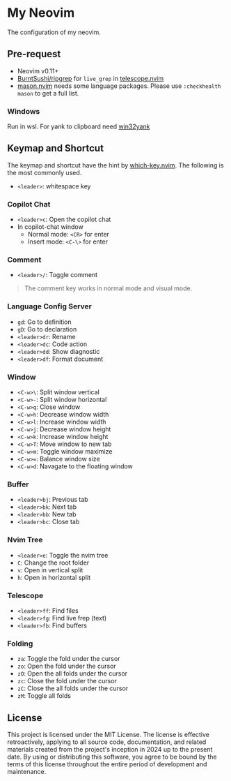 # My Neovim

The configuration of my neovim.

## Pre-request

- Neovim v0.11+
- [BurntSushi/ripgrep](https://github.com/BurntSushi/ripgrep) for `live_grep` in [telescope.nvim](https://github.com/nvim-telescope/telescope.nvim)
- [mason.nvim](https://github.com/mason-org/mason.nvim) needs some language packages. Please use `:checkhealth mason` to get a full list.

### Windows

Run in wsl. For yank to clipboard need [win32yank](https://github.com/equalsraf/win32yank)

## Keymap and Shortcut

The keymap and shortcut have the hint by [which-key.nvim](https://github.com/folke/which-key.nvim). The following is the most commonly used.

- `<leader>`: whitespace key

### Copilot Chat

- `<leader>c`: Open the copilot chat
- In copilot-chat window
    - Normal mode: `<CR>` for enter
    - Insert mode: `<C-\>` for enter

### Comment

- `<leader>/`: Toggle comment

> The comment key works in normal mode and visual mode.

### Language Config Server

- `gd`: Go to definition
- `gD`: Go to declaration
- `<leader>dr`: Rename
- `<leader>dc`: Code action
- `<leader>dd`: Show diagnostic
- `<leader>df`: Format document

### Window

- `<C-w>\`: Split window vertical
- `<C-w>-`: Split window horizontal
- `<C-w>q`: Close window
- `<C-w>h`: Decrease window width
- `<C-w>l`: Increase window width
- `<C-w>j`: Decrease window height
- `<C-w>k`: Increase window height
- `<C-w>T`: Move window to new tab
- `<C-w>m`: Toggle window maximize
- `<C-w>=`: Balance window size
- `<C-w>d`: Navagate to the floating window

### Buffer

- `<leader>bj`: Previous tab
- `<leader>bk`: Next tab
- `<leader>bb`: New tab
- `<leader>bc`: Close tab

### Nvim Tree

- `<leader>e`: Toggle the nvim tree
- `C`: Change the root folder
- `v`: Open in vertical split
- `h`: Open in horizontal split

### Telescope

- `<leader>ff`: Find files
- `<leader>fg`: Find live frep (text)
- `<leader>fb`: Find buffers

### Folding

- `za`: Toggle the fold under the cursor
- `zo`: Open the fold under the cursor
- `zO`: Open the all folds under the cursor
- `zc`: Close the fold under the cursor
- `zC`: Close the all folds under the cursor
- `zM`: Toggle all folds

## License

This project is licensed under the MIT License.
The license is effective retroactively, applying to all source code, documentation, and related materials created from the project's inception in 2024 up to the present date.
By using or distributing this software, you agree to be bound by the terms of this license throughout the entire period of development and maintenance.
